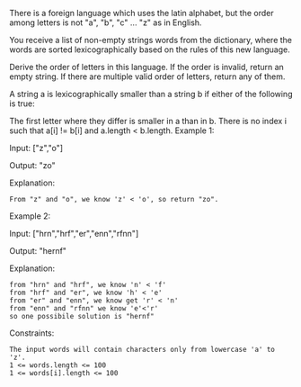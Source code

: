 There is a foreign language which uses the latin alphabet, but the order among letters is not "a", "b", "c" ... "z" as in English.

You receive a list of non-empty strings words from the dictionary, where the words are sorted lexicographically based on the rules of this new language.

Derive the order of letters in this language. If the order is invalid, return an empty string. If there are multiple valid order of letters, return any of them.

A string a is lexicographically smaller than a string b if either of the following is true:

The first letter where they differ is smaller in a than in b.
There is no index i such that a[i] != b[i] and a.length < b.length.
Example 1:

Input: ["z","o"]

Output: "zo"

Explanation:

    From "z" and "o", we know 'z' < 'o', so return "zo".

Example 2:

Input: ["hrn","hrf","er","enn","rfnn"]

Output: "hernf"

Explanation:

    from "hrn" and "hrf", we know 'n' < 'f'
    from "hrf" and "er", we know 'h' < 'e'
    from "er" and "enn", we know get 'r' < 'n'
    from "enn" and "rfnn" we know 'e'<'r'
    so one possibile solution is "hernf"

Constraints:

    The input words will contain characters only from lowercase 'a' to 'z'.
    1 <= words.length <= 100
    1 <= words[i].length <= 100